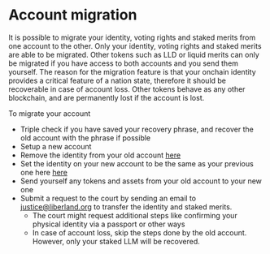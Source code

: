 # Account migration

It is possible to migrate your identity, voting rights and staked merits from one account to the other.
Only your identity, voting rights and staked merits are able to be migrated. Other tokens such as LLD or liquid merits
can only be migrated if you have access to both accounts and you send them yourself.
The reason for the migration feature is that your onchain identity provides a critical feature of a nation state, 
therefore it should be recoverable in case of account loss. Other tokens behave as any other blockchain, and are 
permanently lost if the account is lost.

To migrate your account
 - Triple check if you have saved your recovery phrase, and recover the old account with the phrase if possible
 - Setup a new account
 - Remove the identity from your old account [here](https://blockchain.liberland.org/home/profile)
 - Set the identity on your new account to be the same as your previous one here [here](https://blockchain.liberland.org/home/profile)
 - Send yourself any tokens and assets from your old account to your new one
 - Submit a request to the court by sending an email to justice@liberland.org to transfer the identity and staked merits.
   - The court might request additional steps like confirming your physical identity via a passport or other ways
   - In case of account loss, skip the steps done by the old account. However, only your staked LLM will be recovered.
